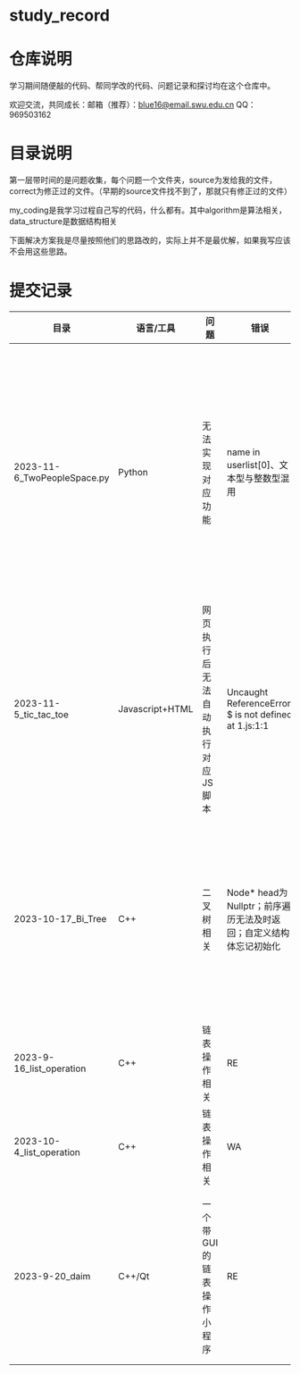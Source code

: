 # study_record
# 仓库说明
学习期间随便敲的代码、帮同学改的代码、问题记录和探讨均在这个仓库中。

欢迎交流，共同成长：邮箱（推荐）：blue16@email.swu.edu.cn QQ：969503162

# 目录说明

第一层带时间的是问题收集，每个问题一个文件夹，source为发给我的文件，correct为修正过的文件。（早期的source文件找不到了，那就只有修正过的文件）

my_coding是我学习过程自己写的代码，什么都有。其中algorithm是算法相关，data_structure是数据结构相关

下面解决方案我是尽量按照他们的思路改的，实际上并不是最优解，如果我写应该不会用这些思路。

# 提交记录
| 目录                        | 语言/工具       | 问题                             | 错误                                                         | 解决方案                                                     | 备注                                                         |
| --------------------------- | --------------- | -------------------------------- | ------------------------------------------------------------ | ------------------------------------------------------------ | ------------------------------------------------------------ |
| 2023-11-6_TwoPeopleSpace.py | Python          | 无法实现对应功能                 | name in userlist[0]、文本型与整数型混用                      | 密码改为文本型，验证码文本转整数，构造一个templist使用in进行比对 | 帮雷迪昊改的代码，查找类型的建议使用哈希表（如果真的是登录验证系统的话） |
| 2023-11-5_tic_tac_toe       | Javascript+HTML | 网页执行后无法自动执行对应JS脚本 | Uncaught ReferenceError: $ is not defined    at 1.js:1:1     | 引入Jquery.js                                                | 帮张恒睿改的代码                                             |
| 2023-10-17_Bi_Tree          | C++             | 二叉树相关                       | Node* head为Nullptr；前序遍历无法及时返回；自定义结构体忘记初始化 | 放在类中声明，这样全局才能调用，不然会被释放。；遍历注意返回，这里我改成队列的方式进行了实现；使用构造函数进行初始化 | 帮李涵彬改的代码                                             |
| 2023-9-16_list_operation    | C++             | 链表操作相关                     | RE                                                           | 改代码，实现链表的插入与反转                                 | 帮李涵彬改的代码                                             |
| 2023-10-4_list_operation    | C++             | 链表操作相关                     | WA                                                           | 写了个新函数，实现链表元素的交换                             | 帮李涵彬改的代码                                             |
| 2023-9-20_daim              | C++/Qt          | 一个带GUI的链表操作小程序        | RE                                                           | 写了个遍历链表的函数方便查看当前链表中的数据，然后修改了代码：不是i而是order-1（打错了导致越界） | 帮李涵彬改的代码                                             |
